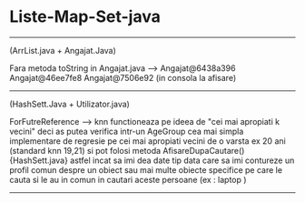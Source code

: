 # Liste-Map-Set-java
------------------------------------------------------------------------------------------------------------------------
(ArrList.java + Angajat.Java)

Fara metoda toString in Angajat.java --> Angajat@6438a396 Angajat@46ee7fe8 Angajat@7506e92 (in consola la afisare)

------------------------------------------------------------------------------------------------------------------------
(HashSett.Java + Utilizator.java)

ForFutreReference --> knn functioneaza pe ideea de "cei mai apropiati k vecini" deci as putea verifica intr-un AgeGroup cea mai simpla implementare de regresie pe cei mai apropiati vecini de o varsta ex 20 ani (standard knn 19,21) si pot folosi metoda AfisareDupaCautare() {HashSett.java} astfel incat sa imi dea date tip data care sa imi contureze un profil comun despre un obiect sau mai multe obiecte specifice pe care le cauta si le au in comun in cautari aceste persoane
(ex : laptop )

------------------------------------------------------------------------------------------------------------------------
